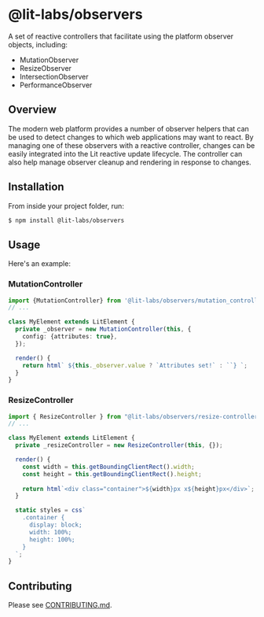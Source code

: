 # @lit-labs/observers

A set of reactive controllers that facilitate using the platform observer
objects, including:

- MutationObserver
- ResizeObserver
- IntersectionObserver
- PerformanceObserver

## Overview

The modern web platform provides a number of observer helpers that can be used
to detect changes to which web applications may want to react. By managing
one of these observers with a reactive controller, changes can be easily
integrated into the Lit reactive update lifecycle. The controller can also help
manage observer cleanup and rendering in response to changes.

## Installation

From inside your project folder, run:

```bash
$ npm install @lit-labs/observers
```

## Usage

Here's an example:

### MutationController

```ts
import {MutationController} from '@lit-labs/observers/mutation_controller.js';
// ...

class MyElement extends LitElement {
  private _observer = new MutationController(this, {
    config: {attributes: true},
  });

  render() {
    return html` ${this._observer.value ? `Attributes set!` : ``} `;
  }
}
```

### ResizeController

```ts
import { ResizeController } from "@lit-labs/observers/resize-controller.js";
// ...

class MyElement extends LitElement {
  private _resizeController = new ResizeController(this, {});

  render() {
    const width = this.getBoundingClientRect().width;
    const height = this.getBoundingClientRect().height;
    
    return html`<div class="container">${width}px x${height}px</div>`;
  }

  static styles = css`
    .container {
      display: block;
      width: 100%;
      height: 100%;
    }
  `;
}
```

## Contributing

Please see [CONTRIBUTING.md](../../../CONTRIBUTING.md).
